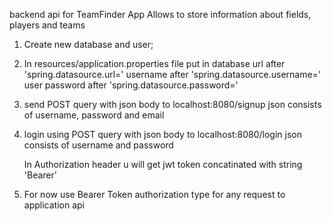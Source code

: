 backend api for TeamFinder App
Allows to store information about fields, players and teams

1. Create new database and user;
2. In resources/application.properties file put in
    database url after 'spring.datasource.url='
    username after 'spring.datasource.username='
    user password after 'spring.datasource.password='
    
3. send POST query with json body to localhost:8080/signup 
    json consists of username, password and email
    
4. login using POST query with json body to localhost:8080/login
    json consists of username and password
    
   In Authorization header u will get jwt token concatinated with string 'Bearer'

5. For now use Bearer Token authorization type for any request to application api
